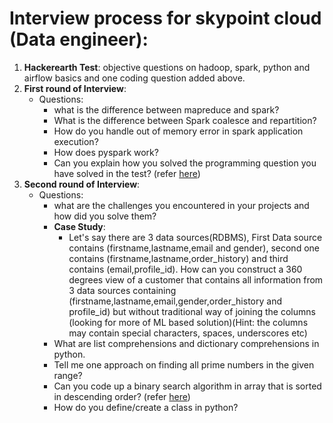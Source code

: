# Interview process for skypoint cloud (Data engineer):  
1. **Hackerearth Test**: objective questions on hadoop, spark, python and airflow basics and one coding question added above.  
2. **First round of Interview**:  
   - Questions:  
     - what is the difference between mapreduce and spark?  
     - What is the difference between Spark coalesce and repartition?  
     - How do you handle out of memory error in spark application execution?  
     - How does pyspark work?  
     - Can you explain how you solved the programming question you have solved in the test? (refer [here](https://github.com/absognety/Interview-Process-Coding-Questions/blob/master/SkyPointCloud/modifyString.py))  
3. **Second round of Interview**:  
   - Questions:
     - what are the challenges you encountered in your projects and how did you solve them?
     - **Case Study**:  
       - Let's say there are 3 data sources(RDBMS), First Data source contains (firstname,lastname,email and gender), second one contains (firstname,lastname,order_history) and third contains (email,profile_id). How can you construct a 360 degrees view of a customer that contains all information from 3 data sources containing (firstname,lastname,email,gender,order_history and profile_id) but without traditional way of joining the columns (looking for more of ML based solution)(Hint: the columns may contain special characters, spaces, underscores etc)
     - What are list comprehensions and dictionary comprehensions in python.  
     - Tell me one approach on finding all prime numbers in the given range?  
     - Can you code up a binary search algorithm in array that is sorted in descending order? (refer [here](https://github.com/absognety/Interview-Process-Coding-Questions/blob/master/SkyPointCloud/binarySearch.py))  
     - How do you define/create a class in python?  

